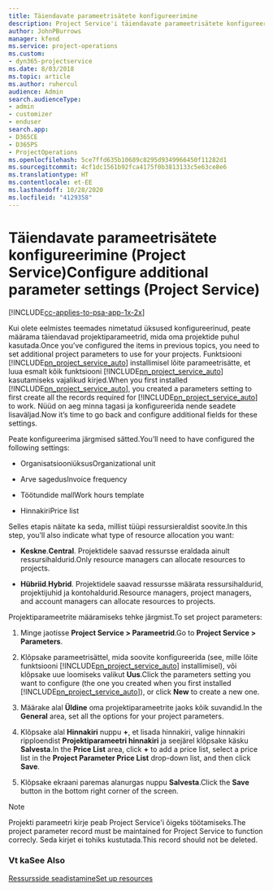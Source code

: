 ```yaml
---
title: Täiendavate parameetrisätete konfigureerimine
description: Project Service'i täiendavate parameetrisätete konfigureerimine
author: JohnPBurrows
manager: kfend
ms.service: project-operations
ms.custom:
- dyn365-projectservice
ms.date: 8/03/2018
ms.topic: article
ms.author: ruhercul
audience: Admin
search.audienceType:
- admin
- customizer
- enduser
search.app:
- D365CE
- D365PS
- ProjectOperations
ms.openlocfilehash: 5ce7ffd635b10689c8295d9349966450f11282d1
ms.sourcegitcommit: 4cf1dc1561b92fca4175f0b3813133c5e63ce8e6
ms.translationtype: HT
ms.contentlocale: et-EE
ms.lasthandoff: 10/28/2020
ms.locfileid: "4129358"
---
```

# <a name="configure-additional-parameter-settings-project-service"></a><span data-ttu-id="bb9ab-103">Täiendavate parameetrisätete konfigureerimine (Project Service)</span><span class="sxs-lookup"><span data-stu-id="bb9ab-103">Configure additional parameter settings (Project Service)</span></span>

[!INCLUDE[cc-applies-to-psa-app-1x-2x](../includes/cc-applies-to-psa-app-1x-2x.md)]

<span data-ttu-id="bb9ab-104">Kui olete eelmistes teemades nimetatud üksused konfigureerinud, peate määrama täiendavad projektiparameetrid, mida oma projektide puhul kasutada.</span><span class="sxs-lookup"><span data-stu-id="bb9ab-104">Once you’ve configured the items in previous topics, you need to set additional project parameters to use for your projects.</span></span> <span data-ttu-id="bb9ab-105">Funktsiooni [!INCLUDE[pn_project_service_auto](../includes/pn-project-service-auto.md)] installimisel lõite parameetrisätte, et luua esmalt kõik funktsiooni [!INCLUDE[pn_project_service_auto](../includes/pn-project-service-auto.md)] kasutamiseks vajalikud kirjed.</span><span class="sxs-lookup"><span data-stu-id="bb9ab-105">When you first installed [!INCLUDE[pn_project_service_auto](../includes/pn-project-service-auto.md)], you created a parameters setting to first create all the records required for [!INCLUDE[pn_project_service_auto](../includes/pn-project-service-auto.md)] to work.</span></span> <span data-ttu-id="bb9ab-106">Nüüd on aeg minna tagasi ja konfigureerida nende seadete lisaväljad.</span><span class="sxs-lookup"><span data-stu-id="bb9ab-106">Now it’s time to go back and configure additional fields for these settings.</span></span>  
  
 <span data-ttu-id="bb9ab-107">Peate konfigureerima järgmised sätted.</span><span class="sxs-lookup"><span data-stu-id="bb9ab-107">You’ll need to have configured the following settings:</span></span>  
  
-   <span data-ttu-id="bb9ab-108">Organisatsiooniüksus</span><span class="sxs-lookup"><span data-stu-id="bb9ab-108">Organizational unit</span></span>  
  
-   <span data-ttu-id="bb9ab-109">Arve sagedus</span><span class="sxs-lookup"><span data-stu-id="bb9ab-109">Invoice frequency</span></span>  
  
-   <span data-ttu-id="bb9ab-110">Töötundide mall</span><span class="sxs-lookup"><span data-stu-id="bb9ab-110">Work hours template</span></span>  
  
-   <span data-ttu-id="bb9ab-111">Hinnakiri</span><span class="sxs-lookup"><span data-stu-id="bb9ab-111">Price list</span></span>  
 
<span data-ttu-id="bb9ab-112">Selles etapis näitate ka seda, millist tüüpi ressursieraldist soovite.</span><span class="sxs-lookup"><span data-stu-id="bb9ab-112">In this step, you’ll also indicate what type of resource allocation you want:</span></span>  
  
- <span data-ttu-id="bb9ab-113">**Keskne**.</span><span class="sxs-lookup"><span data-stu-id="bb9ab-113">**Central**.</span></span> <span data-ttu-id="bb9ab-114">Projektidele saavad ressursse eraldada ainult ressursihaldurid.</span><span class="sxs-lookup"><span data-stu-id="bb9ab-114">Only resource managers can allocate resources to projects.</span></span>  
  
- <span data-ttu-id="bb9ab-115">**Hübriid**.</span><span class="sxs-lookup"><span data-stu-id="bb9ab-115">**Hybrid**.</span></span> <span data-ttu-id="bb9ab-116">Projektidele saavad ressursse määrata ressursihaldurid, projektijuhid ja kontohaldurid.</span><span class="sxs-lookup"><span data-stu-id="bb9ab-116">Resource managers, project managers, and account managers can allocate resources to projects.</span></span>  
  
 
<span data-ttu-id="bb9ab-117">Projektiparameetrite määramiseks tehke järgmist.</span><span class="sxs-lookup"><span data-stu-id="bb9ab-117">To set project parameters:</span></span>  
  
1. <span data-ttu-id="bb9ab-118">Minge jaotisse **Project Service > Parameetrid**.</span><span class="sxs-lookup"><span data-stu-id="bb9ab-118">Go to **Project Service > Parameters**.</span></span>  
  
2. <span data-ttu-id="bb9ab-119">Klõpsake parameetrisättel, mida soovite konfigureerida (see, mille lõite funktsiooni [!INCLUDE[pn_project_service_auto](../includes/pn-project-service-auto.md)] installimisel), või klõpsake uue loomiseks valikut **Uus**.</span><span class="sxs-lookup"><span data-stu-id="bb9ab-119">Click the parameters setting you want to configure (the one you created when you first installed [!INCLUDE[pn_project_service_auto](../includes/pn-project-service-auto.md)]), or click **New** to create a new one.</span></span>  
  
3. <span data-ttu-id="bb9ab-120">Määrake alal **Üldine** oma projektiparameetrite jaoks kõik suvandid.</span><span class="sxs-lookup"><span data-stu-id="bb9ab-120">In the **General** area, set all the options for your project parameters.</span></span>  
  
4. <span data-ttu-id="bb9ab-121">Klõpsake alal **Hinnakiri** nuppu **+**, et lisada hinnakiri, valige hinnakiri ripploendist **Projektiparameetri hinnakiri** ja seejärel klõpsake käsku **Salvesta**.</span><span class="sxs-lookup"><span data-stu-id="bb9ab-121">In the **Price List** area, click **+** to add a price list, select a price list in the **Project Parameter Price List** drop-down list, and then click **Save**.</span></span>  
  
5. <span data-ttu-id="bb9ab-122">Klõpsake ekraani paremas alanurgas nuppu **Salvesta**.</span><span class="sxs-lookup"><span data-stu-id="bb9ab-122">Click the **Save** button in the bottom right corner of the screen.</span></span>  

> [!NOTE]
> <span data-ttu-id="bb9ab-123">Projekti parameetri kirje peab Project Service'i õigeks töötamiseks.</span><span class="sxs-lookup"><span data-stu-id="bb9ab-123">The project parameter record must be maintained for Project Service to function correcly.</span></span> <span data-ttu-id="bb9ab-124">Seda kirjet ei tohiks kustutada.</span><span class="sxs-lookup"><span data-stu-id="bb9ab-124">This record should not be deleted.</span></span>

### <a name="see-also"></a><span data-ttu-id="bb9ab-125">Vt ka</span><span class="sxs-lookup"><span data-stu-id="bb9ab-125">See Also</span></span>  
 [<span data-ttu-id="bb9ab-126">Ressursside seadistamine</span><span class="sxs-lookup"><span data-stu-id="bb9ab-126">Set up resources</span></span>](../psa/set-up-resources.md)
